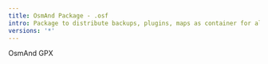 ```yaml
---
title: OsmAnd Package - .osf
intro: Package to distribute backups, plugins, maps as container for all other files
versions: '*'
---
```


OsmAnd GPX